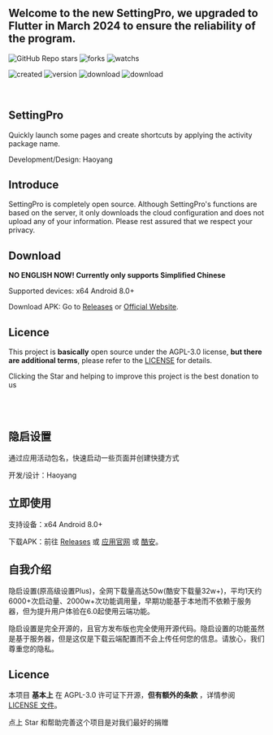 ## Welcome to the new SettingPro, we upgraded to Flutter in March 2024 to ensure the reliability of the program.
![GitHub Repo stars](https://img.shields.io/github/stars/dropwave/settingpro?style=flat)
![forks](https://img.shields.io/github/forks/dropwave/settingpro?style=flat)
![watchs](https://img.shields.io/github/watchers/dropwave/settingpro?style=flat)

![created](https://img.shields.io/github/created-at/DropWave/SettingPro) 
![version](https://img.shields.io/github/v/release/Dropwave/Settingpro)
![download](https://img.shields.io/github/downloads/DropWave/SettingPro/total)
![download](https://img.shields.io/github/languages/top/dropwave/settingpro)


<br>



## SettingPro

Quickly launch some pages and create shortcuts by applying the activity package name.

Development/Design: Haoyang

## Introduce
SettingPro is completely open source. Although SettingPro's functions are based on the server, it only downloads the cloud configuration and does not upload any of your information. Please rest assured that we respect your privacy.

## Download
**NO ENGLISH NOW! Currently only supports Simplified Chinese**

Supported devices: x64 Android 8.0+

Download APK: Go to [Releases](https://github.com/DropWave/SettingPro/releases) or [Official Website](https://www.coolapk.com/apk/278849).

## Licence

This project is **basically** open source under the AGPL-3.0 license, **but there are additional terms**, please refer to the [LICENSE](https://github.com/DropWave/SettingPro/blob/main/LICENSE) for details.

Clicking the Star and helping to improve this project is the best donation to us

<br><br>

## 隐启设置
通过应用活动包名，快速启动一些页面并创建快捷方式

开发/设计：Haoyang



## 立即使用

支持设备：x64 Android 8.0+

下载APK：前往 [Releases](https://github.com/DropWave/SettingPro/releases) 或 [应用官网](https://www.coolapk.com/apk/278849) 或 [酷安](https://www.coolapk.com/apk/278849)。

## 自我介绍

隐启设置(原高级设置Plus)，全网下载量高达50w(酷安下载量32w+)，平均1天约6000+次启动量、2000w+次功能调用量，早期功能基于本地而不依赖于服务器，但为提升用户体验在6.0起使用云端功能。

隐启设置是完全开源的，且官方发布版也完全使用开源代码。隐启设置的功能虽然是基于服务器，但是这仅是下载云端配置而不会上传任何您的信息。请放心，我们尊重您的隐私。

## Licence

本项目 **基本上** 在 AGPL-3.0 许可证下开源，**但有额外的条款** ，详情参阅 [LICENSE 文件](https://github.com/DropWave/SettingPro/blob/main/LICENSE)。

点上 Star 和帮助完善这个项目是对我们最好的捐赠
